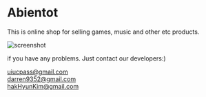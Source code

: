 # Abientot


This is online shop for selling games, music and other etc products.

![screenshot](/capture.PNG)

if you have any problems. Just contact our developers:)

uiucpass@gmail.com<br>
darren9352@gmail.com<br>
hakHyunKim@gmail.com<br>